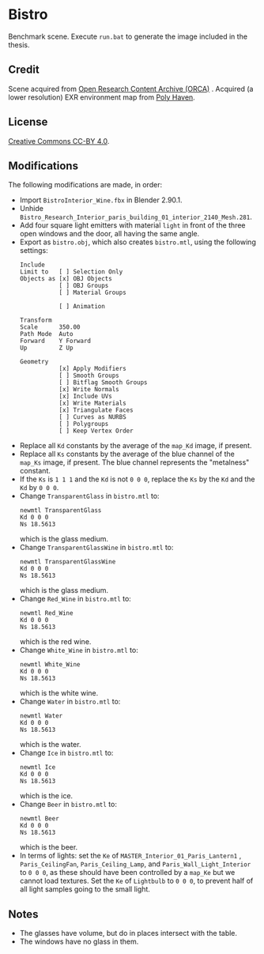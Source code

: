 # Bistro

Benchmark scene. Execute `run.bat` to generate the image included in the thesis.

## Credit

Scene acquired
from [Open Research Content Archive (ORCA)](https://developer.nvidia.com/orca/amazon-lumberyard-bistro)
. Acquired (a lower resolution) EXR environment map
from [Poly Haven](https://polyhaven.com/a/san_giuseppe_bridge).

## License

[Creative Commons CC-BY 4.0](https://creativecommons.org/licenses/by/4.0/).

## Modifications

The following modifications are made, in order:

* Import `BistroInterior_Wine.fbx` in Blender 2.90.1.
* Unhide `Bistro_Research_Interior_paris_building_01_interior_2140_Mesh.281`.
* Add four square light emitters with material `light` in front of the three
  open windows and the door, all having the same angle.
* Export as `bistro.obj`, which also creates `bistro.mtl`, using the following
  settings:
  ```
  Include
  Limit to   [ ] Selection Only
  Objects as [x] OBJ Objects
             [ ] OBJ Groups 
             [ ] Material Groups
    
             [ ] Animation
    
  Transform
  Scale      350.00
  Path Mode  Auto
  Forward    Y Forward
  Up         Z Up
    
  Geometry
             [x] Apply Modifiers
             [ ] Smooth Groups
             [ ] Bitflag Smooth Groups
             [x] Write Normals
             [x] Include UVs
             [x] Write Materials
             [x] Triangulate Faces
             [ ] Curves as NURBS
             [ ] Polygroups
             [ ] Keep Vertex Order
  ```
* Replace all `Kd` constants by the average of the `map_Kd` image, if present.
* Replace all `Ks` constants by the average of the blue channel of the `map_Ks`
  image, if present. The blue channel represents the "metalness" constant.
* If the `Ks` is `1 1 1` and the `Kd` is not `0 0 0`, replace the `Ks` by
  the `Kd` and the `Kd` by `0 0 0`.
* Change `TransparentGlass` in `bistro.mtl` to:
  ```
  newmtl TransparentGlass
  Kd 0 0 0
  Ns 18.5613
  ```
  which is the glass medium.
* Change `TransparentGlassWine` in `bistro.mtl` to:
  ```
  newmtl TransparentGlassWine
  Kd 0 0 0
  Ns 18.5613
  ```
  which is the glass medium.
* Change `Red_Wine` in `bistro.mtl` to:
  ```
  newmtl Red_Wine
  Kd 0 0 0
  Ns 18.5613
  ```
  which is the red wine.
* Change `White_Wine` in `bistro.mtl` to:
  ```
  newmtl White_Wine
  Kd 0 0 0
  Ns 18.5613
  ```
  which is the white wine.
* Change `Water` in `bistro.mtl` to:
  ```
  newmtl Water
  Kd 0 0 0
  Ns 18.5613
  ```
  which is the water.
* Change `Ice` in `bistro.mtl` to:
  ```
  newmtl Ice
  Kd 0 0 0
  Ns 18.5613
  ```
  which is the ice.
* Change `Beer` in `bistro.mtl` to:
  ```
  newmtl Beer
  Kd 0 0 0
  Ns 18.5613
  ```
  which is the beer.
* In terms of lights: set the `Ke` of `MASTER_Interior_01_Paris_Lantern1`
  , `Paris_CeilingFan`, `Paris_Ceiling_Lamp`, and `Paris_Wall_Light_Interior`
  to `0 0 0`, as these should have been controlled by a `map_Ke` but we cannot
  load textures. Set the `Ke` of `Lightbulb` to `0 0 0`, to prevent half of all
  light samples going to the small light.

## Notes

* The glasses have volume, but do in places intersect with the table.
* The windows have no glass in them.